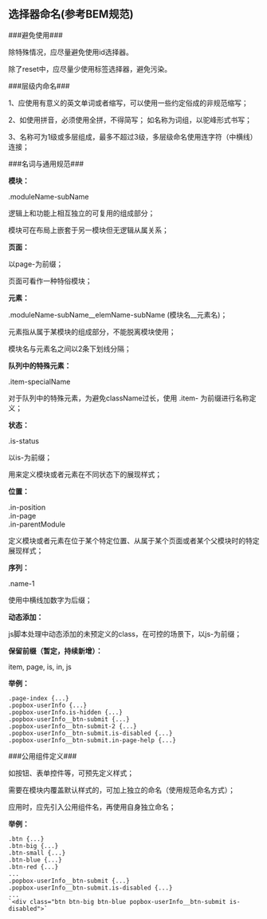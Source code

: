 选择器命名(参考BEM规范)
------------

###避免使用###

除特殊情况，应尽量避免使用id选择器。

除了reset中，应尽量少使用标签选择器，避免污染。

###层级内命名###

1、应使用有意义的英文单词或者缩写，可以使用一些约定俗成的非规范缩写；

2、如使用拼音，必须使用全拼，不得简写； 如名称为词组，以驼峰形式书写；

3、名称可为1级或多层组成，最多不超过3级，多层级命名使用连字符（中横线）连接；

###名词与通用规范###

**模块：**

.moduleName-subName
 
逻辑上和功能上相互独立的可复用的组成部分；
 
模块可在布局上嵌套于另一模块但无逻辑从属关系；
 
**页面：** 

以page-为前缀；

页面可看作一种特俗模块；

**元素：**

 .moduleName-subName__elemName-subName (模块名__元素名)；
 
 元素指从属于某模块的组成部分，不能脱离模块使用；
 
 模块名与元素名之间以2条下划线分隔；

**队列中的特殊元素：**

 .item-specialName

 对于队列中的特殊元素，为避免className过长，使用 .item- 为前缀进行名称定义；
 
**状态：**

 .is-status
 
 以is-为前缀；
 
 用来定义模块或者元素在不同状态下的展现样式；

**位置：**

 .in-position  
 .in-page  
 .in-parentModule

  定义模块或者元素在位于某个特定位置、从属于某个页面或者某个父模块时的特定展现样式；

**序列：**

 .name-1

 使用中横线加数字为后缀；
 
**动态添加：**

 js脚本处理中动态添加的未预定义的class，在可控的场景下，以js-为前缀；
 
**保留前缀（暂定，持续新增）：**
 
 item, page, is, in, js

**举例：**

    .page-index {...}  
    .popbox-userInfo {...}  
    .popbox-userInfo.is-hidden {...}  
    .popbox-userInfo__btn-submit {...}  
    .popbox-userInfo__btn-submit-2 {...}  
    .popbox-userInfo__btn-submit.is-disabled {...}
    .popbox-userInfo__btn-submit.in-page-help {...}


###公用组件定义###

如按钮、表单控件等，可预先定义样式；

需要在模块内覆盖默认样式的，可加上独立的命名（使用规范命名方式）；

应用时，应先引入公用组件名，再使用自身独立命名；

**举例：**

    .btn {...}  
    .btn-big {...}   
    .btn-small {...}   
    .btn-blue {...}  
    .btn-red {...}  
    ...  
    .popbox-userInfo__btn-submit {...}  
    .popbox-userInfo__btn-submit.is-disabled {...}  
    ...  
    `<div class="btn btn-big btn-blue popbox-userInfo__btn-submit is-disabled">`
